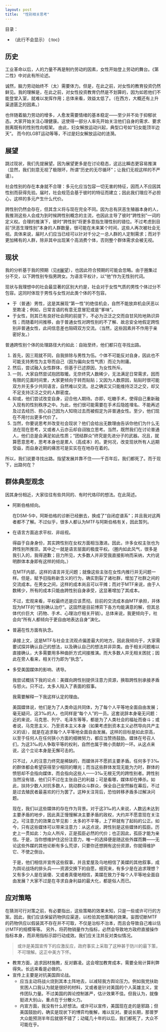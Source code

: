 ```yaml
---
layout: post
title:  "性别相关思考"
---
```


目录：

- （此行不会显示）
{:toc}

## 历史
工业革命以后，人的力量不再是制约劳动的因素，女性开始登上劳动的舞台。《第二性》中对此有所论述。

诚然，脑力劳动始终不（太）需要体力。但是，在此之前，对女性的教育投资仍然鲜见。我的理解是，在此之前，对女性投资教育仍然是不划算的，因为如若他们不能登堂入室，就难以发挥作用；总体来看，效益太低了。（在西方，大概还有上升渠道匮乏的因素。）

也伴随着脑力劳动的增多，人愈发需要情绪的基本稳定——至少并不处于抑郁状态。大家开始关注心理健康。这使得一部分人率先开始关注他们自身的需求、要求脱离既有的性别性向框架。
由此，妇女解放运动兴起，典型口号如“妇女能顶半边天”。
而今的LGBT运动等等，不过是妇女解放运动的涟漪。

## 展望
跳过现状，我们先提展望。因为展望更多是在讨论稳态，这远比瞬态更容易推演（显然，我们刻意无视了极限环，所谓“历史的无尽循环”；让我们无视这样的不严谨）。

社会性别的存在本身就不合理：多元化应当包容一切无害的特征，因而人不应因其性别而获得先验。届时，社会规范会基于彼时的特征而建立；因此我们理应不必担心，这样的多元产生什么代价。

跨性别仍然会存在，但其含义将与现在完全不同。因为总有厌恶生殖器本身的人，我推测这些人会成为到时候跨性别概念的主流，也因此主导了彼时“跨性别”一词的定义权。合理的推演下，彼时“跨性别”将更多意指生理性别的错位。不过考虑到目前“厌恶生理性别”本身的人群数量，很可能在未来某个时间，这些人再次被社会无视。具体来说，届时人们应当已经可以针对千分之一总人群的人定制需求；而对于更加稀有的人群，除非其中出现某个高消费个体，否则整个群体需求会被无视。

## 现状
我的分析基于我的预期（见[#展望](#展望)），也因此符合预期的可能会忽略。由于圈集过分不交，以下跨性别专指男跨女。为语言平权计，以“他”作为无性别代词。

现状与我理想中的社会最显著的区别大约是，社会对于女性气质的男性个体过分不包容。这同时体现于男性与女性对此类个体的不包容。
- 于（普通）男性，这是其展现“第一性”的绝佳机会，自然不能放弃机会厌恶以至欺凌；例如，日常言语的有意无意冒犯或是“爹味”。
- 于女性，则其已有良好社会网的前提下，不必为泛泛之交而自甘风险地熟识异性；而随着时间推移，由于普通女性对跨性别的不了解、故总安全地假定跨性别非普通女性，此间信息差也阻碍双方交流。（当然，这些因素并不作用于亲密好友。）

普通跨性别个体的处理路径大约如此：自始至终，他们都只在寻找出路。
1. 首先，因三观就不同，自我排除与男性为伍。个体不可能反对自身，因此也不可能支持男性为主导而自己（因为偏向女性气质）而沦为附庸。
2. 然后，尝试融入女性群体，但基于已述原因，为女性所斥。
4. 一则，大家自然尝试抱团取暖。无奈终究人数稀少，无法满足日常需求，因而有限的见面时间里，大家更倾向于转而贴贴；又因为人数原因，贴贴时很可能双方并无多少共同语言，自然难以交流。总之确实又只能维持泛泛之交，却又不足支持泛泛之交的人群密度。
3. 抑或，他们尝试改变自身，迎合他人期待。亦即，吃糖手术，使得自己重新融入现有的性别秩序之中。为此，他们很可能需要在手术后隐姓埋名、不能再述及过去经历、担心自己因为人知晓过去而被假定为非普通女性。至少，他们现在不用付出更多代价了。
3. 当然，你要说思考并改变社会现状？他们会给出无数理由告诉你他们为什么无法在现在思考，又或者人云亦云却自诩独立思考。当然，既然我们在讨论普通人，他们总是会满足如此性质；“团结群众”终究是先进分子的武器。况且，就算愿意思考，思考本身也是累人（高成本）的。更何况，改变现状所有人远期受益，而自身近期的痛苦可是实实在在地存在着的。

所以，我们说要寻找出路。指望发展并靠不住——千百年后，我们都死了。而于现下，出路何在？

## 群体典型观念
因其身份相近，大家往往有些共同的、有时代烙印的想法。在此简述。

- 阿斯伯格倾向。

  在DSM-5中，阿斯伯格的诊断已经删去，换成了“自闭症谱系”；并且我对这两者都不了解。不过似乎，很多人都认为MTF与阿斯伯格有关，因此暂列。

- 在语言方面追求平权、非歧视。

  得益于自身身份，其实跨性别在女权方面相当激进。因此，许多女权主张也为跨性别所推崇。其中之一就是语言层面的极度平权。（圈内如此风气，很多是我引入的，我得道歉；目力所见，大多数人并非受我直接影响而采纳，大约说明群体本身即有这样的倾向。）

  在MTF内部，这样的语言并无问题；就像这些主张在女性内推行并无问题一样。但是，赋予旧指称新含义的行为，确实割裂了诸社群，增加了社群之间的交流成本。在男女之间，这样的成本尚且可以平摊；而对于MTF来说，由于人数稀少，所有的成本只能由跨性别自身承受，这显著增加了其成本。

  不过，宏观来看，平权最终还是应该贯彻。目前的交流成本由MTF承担，并体现为MTF的“性别确认治疗”。这固然是目前博弈下各方均能满意的解，但其总体代价巨大（药物、手术、心理治疗相关开销）。总体来说，我更倾向于，社会向“所有人都倾向于更自由地表达自身”演化。

- 普遍在性方面有执念。

  承接上文，这是MTF与社会主流观点偏差最大的地方。因此我倾向于，大家需要试探并确认自己的想法，以及确认自己的想法并非异类。由于相关问题难以直接确认，大多需要用多种曲折方式间接推演。而大多数人并无相关困扰；因此在旁人看来，相关行为即为“执念”。

- 多受美国媒体的影响、诱导。

  我尝试概括下我的论点：美媒向跨性别提供注意力资源，换取跨性别承接矛盾与怒火。只不过，太多人陷入了表面的叙事。

  我需要解释一下我这样认定的理由。

  美国媒体说，他们是为了人类命运共同体，为了每个人平等地全面自由发展；毫无疑问，这3‰的人，也同样是“每个人”的一员。这套说辞本身毫无问题：近的来说，马克思、列宁、毛泽东等等，都是为了人类社会的福祉而奋斗；或者说，马克思主义、乃至资本主义本身（如果考虑到资本主义必然导向共产主义的话），就是在追求每个人平等地全面自由发展。这样的目标是如此崇高，以至于任何人在任何狭小方面的细微努力，都应当赞扬鼓励。媒体在号召人们，为这3‰的人争取平等的权利，自然也属于微小贡献的一环。从这点来说，这个立论本身是无懈可击的。

  只不过，人的注意力终究是稀缺的，而媒体并不愿抓主要矛盾。任何多于3‰的群体都会希望获得至少相同的曝光；而当这些群体发现无能为力时，群体的愤怒却不会指向媒体，而会指向这些人——3‰无根无凭的跨性别者。跨性别当然没有错，他们只不过在主张自己的利益；可是看哪，媒体却在捧杀。如此，扶持少数人对抗多数人，挑动群众斗群众，保全自己安然躲在幕后，不过是过去殖民者最喜欢的行为罢了。这种关注背后，恐怕转移矛盾多过解决问题。

  现在，我们以这些媒体的存在作为背景。对于这3‰的人来说，人数远未达到主要矛盾的地步，因此真正慢慢解决主要矛盾的政权，大约并不愿意现在关注之。可注意力的效果立竿见影：太多的不平等，上了秤就有了起码的公正。如今，只有这些媒体可以带来注意力：从这点说，跨性别是这些媒体的孤臣。历史上一贯如此：为众人所斥，正是孤臣必然的代价；也正因此，孤臣才能为亲信。于是，当你想维护住这份注意力，唯一的选择便是随这些外媒而舞——无论这些外媒的其他论断有多么荒谬，只要你还想拥有这份资源，你就得维护它、不使之倒台。

  于是，他们相信并宣传这些叙事，并且爱屋及乌地相信了美媒的其他叙事，成为舆论战场的排头兵——资源交换下的自愿，细究来，有多少是在追求理想？又有多少人是在装傻、又或者真傻地相信，美媒在致力于每个人平等地全面自由发展？大家不过是在寻求自身利益的最大化，都是俗人而已。

## 应对策略

在猜测可行对策之前，有必要指出，这些策略的效果未知，只是一些或许可行的方案。因此，我们应该保留药物供应渠道，以检验其他策略的效果。妄图切断MTF的药物供应以假装其不存在并不可取，不仅是治标不治本，而且会导致自己难以估计MTF的规模等等。
另外，将药物销量作为指标，必然会导致地方政府直接操作指标本身，而非用指标示踪行动成效。我们应关注并反对类似情况。
> 或许是美国宣传下的应激反应，政府事实上采取了这种甚于防川的最下策，不可理解。这正中美方下怀。

- 教育方面，追求因材施教，反对霸凌。这会增加教育成本，需要全局计算利弊得失。长远来看是必做的。
- 宣传上主要是对抗美国舆论战。
  - 应当主动将战火烧到其本土阵地去，以减轻我方舆论压力。例如我党扶助贫困人口我认为就是很好的材料，又或者是针对美国的个人英雄主义，宣传团队力量。不过美国的舆论控制甚严，估计效果不佳。但我认为，就像挺进大别山，重点在于分散火力。
  - 内宣方面，我没有什么好想法。或许可以宣传，美国现在走的是邪路；但美国鼓励的，确实是现状下的博弈均衡解，难以反对。要说长期，那普罗大众能预测半年后就很不错了；动辄几十年的以后，我们都死了，大众不可能在乎。